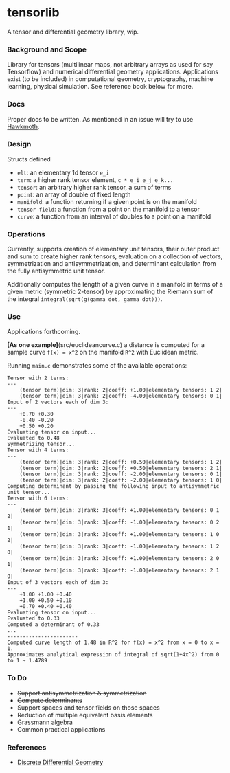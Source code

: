 # tensorlib
A tensor and differential geometry library, wip.

### Background and Scope

Library for tensors (multilinear maps, not arbitrary arrays as used for say Tensorflow) and numerical differential geometry applications.
Applications exist (to be included) in computational geometry, cryptography, machine learning, physical simulation. See reference book below for more.

### Docs

Proper docs to be written. As mentioned in an issue will try to use [Hawkmoth](https://hawkmoth.readthedocs.io/en/latest/).

### Design

Structs defined

* `elt`: an elementary 1d tensor `e_i`
* `term`: a higher rank tensor element, `c * e_i e_j e_k...`
* `tensor`: an arbitrary higher rank tensor, a sum of terms
* `point`: an array of double of fixed length
* `manifold`: a function returning if a given point is on the manifold
* `tensor field`: a function from a point on the manifold to a tensor
* `curve`: a function from an interval of doubles to a point on a manifold

### Operations

Currently, supports creation of elementary unit tensors, their outer product and sum to create higher rank tensors, evaluation on a collection of vectors, symmetrization and antisymmetrization, 
and determinant calculation from the fully antisymmetric unit tensor.

Additionally computes the length of a given curve in a manifold
in terms of a given metric (symmetric 2-tensor) by approximating the Riemann sum of the integral `integral(sqrt(g(gamma dot, gamma dot)))`.



### Use

Applications forthcoming.

**[As one example]**(src/euclideancurve.c) a distance is computed for a sample curve `f(x) = x^2` on the manifold `R^2` with Euclidean metric. 

Running `main.c` demonstrates some of the available operations:

```
Tensor with 2 terms:
---
	(tensor term)|dim: 3|rank: 2|coeff: +1.00|elementary tensors: 1 2|
	(tensor term)|dim: 3|rank: 2|coeff: -4.00|elementary tensors: 0 1|
Input of 2 vectors each of dim 3:
---
	+0.70 +0.30 
	-0.40 -0.20 
	+0.50 +0.20 
Evaluating tensor on input...
Evaluated to 0.48
Symmetrizing tensor...
Tensor with 4 terms:
---
	(tensor term)|dim: 3|rank: 2|coeff: +0.50|elementary tensors: 1 2|
	(tensor term)|dim: 3|rank: 2|coeff: +0.50|elementary tensors: 2 1|
	(tensor term)|dim: 3|rank: 2|coeff: -2.00|elementary tensors: 0 1|
	(tensor term)|dim: 3|rank: 2|coeff: -2.00|elementary tensors: 1 0|
Computing determinant by passing the following input to antisymmetric unit tensor...
Tensor with 6 terms:
---
	(tensor term)|dim: 3|rank: 3|coeff: +1.00|elementary tensors: 0 1 2|
	(tensor term)|dim: 3|rank: 3|coeff: -1.00|elementary tensors: 0 2 1|
	(tensor term)|dim: 3|rank: 3|coeff: +1.00|elementary tensors: 1 0 2|
	(tensor term)|dim: 3|rank: 3|coeff: -1.00|elementary tensors: 1 2 0|
	(tensor term)|dim: 3|rank: 3|coeff: +1.00|elementary tensors: 2 0 1|
	(tensor term)|dim: 3|rank: 3|coeff: -1.00|elementary tensors: 2 1 0|
Input of 3 vectors each of dim 3:
---
	+1.00 +1.00 +0.40 
	+1.00 +0.50 +0.10 
	+0.70 +0.40 +0.40 
Evaluating tensor on input...
Evaluated to 0.33
Computed a determinant of 0.33
...
-----------------------
Computed curve length of 1.48 in R^2 for f(x) = x^2 from x = 0 to x = 1. 
Approximates analytical expression of integral of sqrt(1+4x^2) from 0 to 1 ~ 1.4789
```

### To Do

* <s>Support antisymmetrization & symmetrization</s>
* <s>Compute determinants</s>
* <s>Support spaces and tensor fields on those spaces</s>
* Reduction of multiple equivalent basis elements
* Grassmann algebra
* Common practical applications

### References

* [Discrete Differential Geometry](https://www.cs.cmu.edu/~kmcrane/Projects/DGPDEC/paper.pdf)
